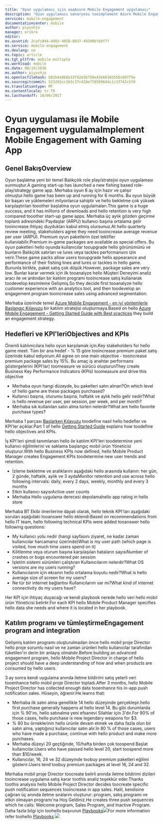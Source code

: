 ```yaml
---
title: "Oyun uygulaması için aaaAzure Mobile Engagement uygulaması"
description: "Oyun uygulaması senaryosu tooimplement Azure Mobile Engagement"
services: mobile-engagement
documentationcenter: mobile
author: piyushjo
manager: erikre
editor: 
ms.assetid: 2cafc044-4902-4058-8037-49399bf6bf7f
ms.service: mobile-engagement
ms.devlang: na
ms.topic: article
ms.tgt_pltfrm: mobile-multiple
ms.workload: mobile
ms.date: 08/19/2016
ms.author: piyushjo
ms.openlocfilehash: b82b4a868a33f42e5b759e43e66103556c097f9e
ms.sourcegitcommit: 523283cc1b3c37c428e77850964dc1c33742c5f0
ms.translationtype: MT
ms.contentlocale: tr-TR
ms.lasthandoff: 10/06/2017
---
```

# <a name="implement-mobile-engagement-with-gaming-app"></a><span data-ttu-id="77c67-103">Oyun uygulaması ile Mobile Engagement uygulama</span><span class="sxs-lookup"><span data-stu-id="77c67-103">Implement Mobile Engagement with Gaming App</span></span>
## <a name="overview"></a><span data-ttu-id="77c67-104">Genel Bakış</span><span class="sxs-lookup"><span data-stu-id="77c67-104">Overview</span></span>
<span data-ttu-id="77c67-105">Oyun başlatma yeni bir temel Balıkçılık role play/stratejisi oyun uygulaması sunmuştur.</span><span class="sxs-lookup"><span data-stu-id="77c67-105">A gaming start-up has launched a new fishing based role-play/strategy game app.</span></span> <span data-ttu-id="77c67-106">Merhaba oyun 6 ay için hazır ve çalışır olmuştur.</span><span class="sxs-lookup"><span data-stu-id="77c67-106">hello game has been up and running for 6 months.</span></span> <span data-ttu-id="77c67-107">Bu oyun büyük bir başarı ve yüklemeleri milyonlarca sahiptir ve hello bekletme çok yüksek karşılaştırılan tooother başlatma oyun uygulamaları.</span><span class="sxs-lookup"><span data-stu-id="77c67-107">This game is a huge success, and it has millions of downloads and hello retention is very high compared tooother start-up game apps.</span></span> <span data-ttu-id="77c67-108">Merhaba üç aylık gözden geçirme toplantı adresindeki Paydaşlar (ARPU) kullanıcı başına ortalama gelir tooincrease ihtiyaç duydukları kabul etmiş olursunuz.</span><span class="sxs-lookup"><span data-stu-id="77c67-108">At hello quarterly review meeting, stakeholders agree they need tooincrease average revenue per user (ARPU).</span></span> <span data-ttu-id="77c67-109">Premium oyun paketlerin özel teklifler kullanılabilir.</span><span class="sxs-lookup"><span data-stu-id="77c67-109">Premium in-game packages are available as special offers.</span></span> <span data-ttu-id="77c67-110">Bu oyun paketleri hello oyunda kullanıcılar tooupgrade hello görünümünü ve bunların Balıkçılık satırları ve lures veya tackles performansını izin verir.</span><span class="sxs-lookup"><span data-stu-id="77c67-110">These game packs allow users tooupgrade hello appearance and performance of their fishing lines and lures or tackles in hello game.</span></span> <span data-ttu-id="77c67-111">Bununla birlikte, paket satış çok düşük.</span><span class="sxs-lookup"><span data-stu-id="77c67-111">However, package sales are very low.</span></span> <span data-ttu-id="77c67-112">Bunlar karar vermek için ilk tooanalyze hello Müşteri Deneyimi analiz aracı ile ve ardından bir katılım programı tooincrease satış kullanarak toodevelop kesimleme Gelişmiş.</span><span class="sxs-lookup"><span data-stu-id="77c67-112">So they decide first tooanalyze hello customer experience with an analytics tool, and then toodevelop an engagement program tooincrease sales using advanced segmentation.</span></span>

<span data-ttu-id="77c67-113">Merhaba üzerinde temel [Azure Mobile Engagement - en iyi yöntemlerle Başlangıç Kılavuzu](mobile-engagement-getting-started-best-practices.md) bir katılım stratejisi oluşturmaya.</span><span class="sxs-lookup"><span data-stu-id="77c67-113">Based on hello [Azure Mobile Engagement - Getting Started Guide with Best practices](mobile-engagement-getting-started-best-practices.md) they build an engagement strategy.</span></span>

## <a name="objectives-and-kpis"></a><span data-ttu-id="77c67-114">Hedefleri ve KPI'leri</span><span class="sxs-lookup"><span data-stu-id="77c67-114">Objectives and KPIs</span></span>
<span data-ttu-id="77c67-115">Önemli katılımcılara hello oyun karşılamak için.</span><span class="sxs-lookup"><span data-stu-id="77c67-115">Key stakeholders for hello game meet.</span></span> <span data-ttu-id="77c67-116">Tüm bir ana hedef - % 15 göre tooincrease premium paket satış üzerinde kabul ediyorum.</span><span class="sxs-lookup"><span data-stu-id="77c67-116">All agree on one main objective - tooincrease premium package sales by 15%.</span></span> <span data-ttu-id="77c67-117">Bu amaç iş anahtar performans göstergelerini (KPI'lar) toomeasure ve sürücü oluşturun</span><span class="sxs-lookup"><span data-stu-id="77c67-117">They create Business Key Performance Indicators (KPIs) toomeasure and drive this objective</span></span>

* <span data-ttu-id="77c67-118">Merhaba oyun hangi düzeyde, bu paketleri satın alınan?</span><span class="sxs-lookup"><span data-stu-id="77c67-118">On which level of hello game are these packages purchased?</span></span>
* <span data-ttu-id="77c67-119">Kullanıcı başına, oturumu başına, haftalık ve aylık hello gelir nedir?</span><span class="sxs-lookup"><span data-stu-id="77c67-119">What is hello revenue per user, per session, per week, and per month?</span></span>
* <span data-ttu-id="77c67-120">Merhaba sık kullanılan satın alma türleri nelerdir?</span><span class="sxs-lookup"><span data-stu-id="77c67-120">What are hello favorite purchase types?</span></span>

<span data-ttu-id="77c67-121">Merhaba 1 parçası [Başlarken Kılavuzu](mobile-engagement-getting-started-best-practices.md) toodefine nasıl hello hedefler ve KPI'ler açıklar.</span><span class="sxs-lookup"><span data-stu-id="77c67-121">Part 1 of hello [Getting Started Guide](mobile-engagement-getting-started-best-practices.md) explains how toodefine hello objectives and KPIs.</span></span> 

<span data-ttu-id="77c67-122">İş KPI'leri şimdi tanımlanan hello ile katılım KPI'leri toodetermine yeni kullanıcı eğilimlerini ve saklama başlangıç mobil ürün Yöneticisi oluşturur.</span><span class="sxs-lookup"><span data-stu-id="77c67-122">With hello Business KPIs now defined, hello Mobile Product Manager creates Engagement KPIs toodetermine new user trends and retention.</span></span>

* <span data-ttu-id="77c67-123">İzleme bekletme ve aralıklarını aşağıdaki hello arasında kullanın: her gün, 2 günde, haftalık, aylık ve 3 ayda</span><span class="sxs-lookup"><span data-stu-id="77c67-123">Monitor retention and use across hello following intervals: daily, every 2 days, weekly, monthly and every 3 months</span></span>
* <span data-ttu-id="77c67-124">Etkin kullanıcı sayısı</span><span class="sxs-lookup"><span data-stu-id="77c67-124">Active user counts</span></span>
* <span data-ttu-id="77c67-125">Merhaba Hello uygulama derecesi depolama</span><span class="sxs-lookup"><span data-stu-id="77c67-125">hello app rating in hello store</span></span>

<span data-ttu-id="77c67-126">Merhaba BT Ekibi önerilerine dayalı olarak, hello teknik KPI'ları aşağıdaki soruları aşağıdaki tooanswer hello eklendi:</span><span class="sxs-lookup"><span data-stu-id="77c67-126">Based on recommendations from hello IT team, hello following technical KPIs were added tooanswer hello following questions:</span></span>

* <span data-ttu-id="77c67-127">My kullanıcı yolu nedir (hangi sayfasını ziyaret, ne kadar zaman kullanıcılar harcamanız üzerinde)</span><span class="sxs-lookup"><span data-stu-id="77c67-127">What is my user path (which page is visited, how much time users spend on it)</span></span>
* <span data-ttu-id="77c67-128">Kilitlenme veya oturum başına karşılaşılan hataların sayısı</span><span class="sxs-lookup"><span data-stu-id="77c67-128">Number of crashes or bugs encountered per session</span></span>
* <span data-ttu-id="77c67-129">İşletim sistemi sürümleri çalıştıran Kullanıcılarım nelerdir?</span><span class="sxs-lookup"><span data-stu-id="77c67-129">What OS versions are my users running?</span></span>
* <span data-ttu-id="77c67-130">Kullanıcılarım için ekranın hello ortalama boyutu nedir?</span><span class="sxs-lookup"><span data-stu-id="77c67-130">What is hello average size of screen for my users?</span></span>
* <span data-ttu-id="77c67-131">Ne tür bir internet bağlantısı Kullanıcılarım var mı?</span><span class="sxs-lookup"><span data-stu-id="77c67-131">What kind of internet connectivity do my users have?</span></span>

<span data-ttu-id="77c67-132">Her KPI için ihtiyaç duyacağı ve kendi playbook nerede hello veri hello mobil ürün Yöneticisi belirtir.</span><span class="sxs-lookup"><span data-stu-id="77c67-132">For each KPI hello Mobile Product Manager specifies hello data she needs and where it is located in her playbook.</span></span>

## <a name="engagement-program-and-integration"></a><span data-ttu-id="77c67-133">Katılım programı ve tümleştirme</span><span class="sxs-lookup"><span data-stu-id="77c67-133">Engagement program and integration</span></span>
<span data-ttu-id="77c67-134">Gelişmiş katılım programı oluşturulmadan önce hello mobil proje Director hello proje sorumlu nasıl ve ne zaman ürünleri hello kullanıcılar tarafından tüketilen'ın derin bir anlayış olmalıdır.</span><span class="sxs-lookup"><span data-stu-id="77c67-134">Before building an advanced engagement program, hello Mobile Project Director in charge of hello project should have a deep understanding of how and when products are consumed by hello users.</span></span>

<span data-ttu-id="77c67-135">3 ay sonra kendi uygulama anında iletme bildirimi satış yeterli veri tooenhance hello mobil proje Director topladı.</span><span class="sxs-lookup"><span data-stu-id="77c67-135">After 3 months, hello Mobile Project Director has collected enough data tooenhance his in-app push notification sales.</span></span> <span data-ttu-id="77c67-136">Hüseyin, öğrenir:</span><span class="sxs-lookup"><span data-stu-id="77c67-136">He learns that:</span></span>

* <span data-ttu-id="77c67-137">Merhaba ilk satın alma genellikle 14 hello düzeyinde gerçekleşir.</span><span class="sxs-lookup"><span data-stu-id="77c67-137">hello first purchase generally happens at hello level 14.</span></span> <span data-ttu-id="77c67-138">Bu gibi durumlarda için % 90'ını, hello satınalma yeni efsanevi Silahlar için 3'dır.</span><span class="sxs-lookup"><span data-stu-id="77c67-138">For 90% of those cases, hello purchase is new legendary weapons for $3.</span></span>
* <span data-ttu-id="77c67-139">% 80 bu örneklerinin hello ürünle devam etmek ve daha fazla olun bir satın alma, yaptığınız kullanıcılar satın alır.</span><span class="sxs-lookup"><span data-stu-id="77c67-139">In 80 % of those cases, users who have made a purchase, continue with hello product and make more purchases.</span></span>
* <span data-ttu-id="77c67-140">Merhaba düzeyi 20 geçtiğinde, 10/hafta birden çok toospend Başlat kullanıcılar.</span><span class="sxs-lookup"><span data-stu-id="77c67-140">Users who have passed hello level 20, start toospend more than $10/week.</span></span>
* <span data-ttu-id="77c67-141">Kullanıcılar, 16, 24 ve 32 düzeyinde toobuy premium paketleri eğilimi gösterir.</span><span class="sxs-lookup"><span data-stu-id="77c67-141">Users tend toobuy premium packages at level 16, 24 and 32.</span></span>

<span data-ttu-id="77c67-142">Merhaba mobil proje Director toocreate belirli anında iletme bildirimi dizileri tooincrease uygulama satış karar toothis analiz teşekkür eder.</span><span class="sxs-lookup"><span data-stu-id="77c67-142">Thanks toothis analysis hello Mobile Project Director decides toocreate specific push notification sequences tooincrease in app sales.</span></span> <span data-ttu-id="77c67-143">Halil, kendisine çağıran üç anında iletme sıralarını oluşturur: program, satış programı ve etkin olmayan programı'na Hoş Geldiniz.</span><span class="sxs-lookup"><span data-stu-id="77c67-143">He creates three push sequences which he calls: Welcome program, Sales Program, and Inactive Program.</span></span> <span data-ttu-id="77c67-144">Daha fazla bilgi için toohello başvurun [Playbooks](https://github.com/Azure/azure-mobile-engagement-samples/tree/master/Playbooks)![][1]</span><span class="sxs-lookup"><span data-stu-id="77c67-144">For more information refer toohello [Playbooks](https://github.com/Azure/azure-mobile-engagement-samples/tree/master/Playbooks) ![][1]</span></span>

<!--Image references-->

[1]: ./media/mobile-engagement-game-scenario/notification-scenario.png

<!--Link references-->
